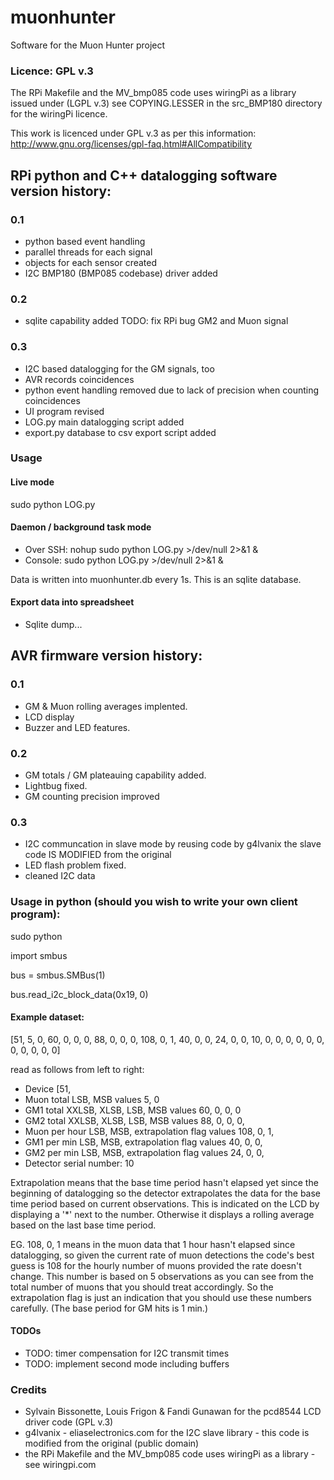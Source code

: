 # muonhunter
Software for the Muon Hunter project 

### Licence: GPL v.3

The RPi Makefile and the MV_bmp085 code uses wiringPi as a library
issued under (LGPL v.3) see COPYING.LESSER in the src_BMP180 directory 
for the wiringPi licence.

This work is licenced under GPL v.3 as per this information: 
http://www.gnu.org/licenses/gpl-faq.html#AllCompatibility

## RPi python and C++ datalogging software  version history:

### 0.1
- python based event handling
- parallel threads for each signal
- objects for each sensor created
- I2C BMP180 (BMP085 codebase) driver added

### 0.2
- sqlite capability added
TODO: fix RPi bug GM2 and Muon signal

### 0.3
- I2C based datalogging for the GM signals, too
- AVR records coincidences
- python event handling removed due to lack of precision when
counting coincidences
- UI program revised
- LOG.py main datalogging script added
- export.py database to csv export script added

### Usage

#### Live mode
sudo python LOG.py <number of seconds>

#### Daemon / background task mode
- Over SSH: nohup sudo python LOG.py <number of seconds> >/dev/null 2>&1 &
- Console: sudo python LOG.py <number of seconds> >/dev/null 2>&1 &

Data is written into muonhunter.db every 1s. This is an sqlite database.

#### Export data into spreadsheet
- Sqlite dump...

## AVR firmware version history:

### 0.1
- GM & Muon rolling averages implented.
- LCD display
- Buzzer and LED features.

### 0.2 
- GM totals / GM plateauing capability added.
- Lightbug fixed.
- GM counting precision improved

### 0.3
- I2C communcation in slave mode by reusing code by g4lvanix
the slave code IS MODIFIED from the original
- LED flash problem fixed.
- cleaned I2C data

### Usage in python (should you wish to write your own client program):

sudo python

import smbus

bus = smbus.SMBus(1)

bus.read_i2c_block_data(0x19, 0)

#### Example dataset:

[51, 5, 0, 60, 0, 0, 0, 88, 0, 0, 0, 108, 0, 1, 40, 0, 0, 24, 0, 0, 10, 0, 0, 0, 0, 0, 0, 0, 0, 0, 0, 0]

read as follows from left to right:
- Device [51,
- Muon total LSB, MSB values 5, 0
- GM1 total XXLSB, XLSB, LSB, MSB values 60, 0, 0, 0
- GM2 total XXLSB, XLSB, LSB, MSB values 88, 0, 0, 0,
- Muon per hour LSB, MSB, extrapolation flag values  108, 0, 1,
- GM1 per min LSB, MSB, extrapolation flag values 40, 0, 0,
- GM2 per min LSB, MSB, extrapolation flag values 24, 0, 0,
- Detector serial number: 10

Extrapolation means that the base time period hasn't elapsed yet since the beginning of datalogging so the
detector extrapolates the data for the base time period based on current observations.
This is indicated on the LCD by displaying a '*' next to the number.
Otherwise it displays a rolling average based on the last base time period.

EG. 108, 0, 1
means in the muon data that 1 hour hasn't elapsed since datalogging, so given the current
rate of muon detections the code's best guess is 108 for the hourly number of muons
provided the rate doesn't change. This number is based on 5 observations as you can see from
the total number of muons that you should treat accordingly. 
So the extrapolation flag is just an indication that you should use these
numbers carefully. (The base period for GM hits is 1 min.)

#### TODOs
- TODO: timer compensation for I2C transmit times
- TODO: implement second mode including buffers

### Credits
- Sylvain Bissonette, Louis Frigon & Fandi Gunawan for the pcd8544 LCD driver code (GPL v.3)
- g4lvanix - eliaselectronics.com for the I2C slave library - this code
is modified from the original (public domain)
- the RPi Makefile and the MV_bmp085 code uses wiringPi as a library - see wiringpi.com
